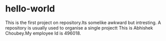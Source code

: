 # hello-world
This is the first project on repository.Its somelike awkward but intresting. A repository is usually used to organise a single projectt
This is Abhishek Choubey.My employee Id is 496018.

